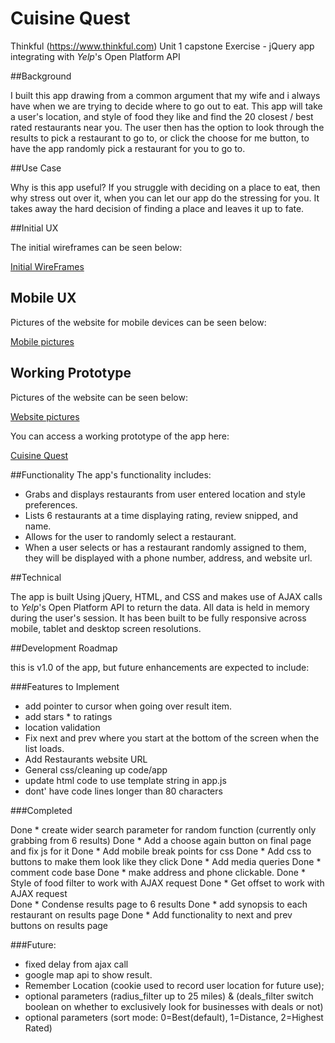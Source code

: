# Cuisine Quest

Thinkful (https://www.thinkful.com) Unit 1 capstone Exercise - jQuery app integrating with *Yelp*'s Open Platform API

##Background

I built this app drawing from a common argument that my wife and i always have when we are trying to decide where to go out to eat. This app will take a user's location, and style of food they like and find the 20 closest / best rated restaurants near you. The user then has the option to look through the results to pick a restaurant to go to, or click the choose for me button, to have the app randomly pick a restaurant for you to go to.

##Use Case

Why is this app useful? If you struggle with deciding on a place to eat, then why stress out over it, when you can let our app do the stressing for you. It takes away the hard decision of finding a place and leaves it up to fate.

##Initial UX

The initial wireframes can be seen below:

[Initial WireFrames](https://github.com/TheGuth/We-Choose-Where-to-Eat/tree/master/images/Wireframes)

<!-- ![Screenshot](https://github.com/TheGuth/We-Choose-Where-to-Eat/blob/master/images/home-page-wirefram.png?raw=true) -->

## Mobile UX

Pictures of the website for mobile devices can be seen below:

[Mobile pictures](https://github.com/TheGuth/We-Choose-Where-to-Eat/tree/master/images/Mobile_pictures)

## Working Prototype

Pictures of the website can be seen below:

[Website pictures](https://github.com/TheGuth/We-Choose-Where-to-Eat/tree/master/images/Website_pictures)

You can access a working prototype of the app here:

[Cuisine Quest](https://theguth.github.io/We-Choose-Where-to-Eat/)

##Functionality
The app's functionality includes:

* Grabs and displays restaurants from user entered location and style preferences.
* Lists 6 restaurants at a time displaying rating, review snipped, and name.
* Allows for the user to randomly select a restaurant.
* When a user selects or has a restaurant randomly assigned to them, they will be displayed with a phone number, address, and website url.

##Technical

The app is built Using jQuery, HTML, and CSS and makes use of AJAX calls to *Yelp*'s Open Platform API to return the data. All data is held in memory during the user's session. It has been built to be fully responsive across mobile, tablet and desktop screen resolutions.

##Development Roadmap

this is v1.0 of the app, but future enhancements are expected to include:

###Features to Implement

* add pointer to cursor when going over result item.
* add stars * to ratings
* location validation
* Fix next and prev where you start at the bottom of the screen when the list loads.
* Add Restaurants website URL
* General css/cleaning up code/app
* update html code to use template string in app.js
* dont' have code lines longer than 80 characters


###Completed

Done * create wider search parameter for random function (currently only grabbing from 6 results)
Done * Add a choose again button on final page and fix js for it
Done * Add mobile break points for css
Done * Add css to buttons to make them look like they click
Done * Add media queries
Done * comment code base
Done * make address and phone clickable.
Done * Style of food filter to work with AJAX request
Done * Get offset to work with AJAX request       
Done * Condense results page to 6 results
Done * add synopsis to each restaurant on results page
Done * Add functionality to next and prev buttons on results page


###Future:

* fixed delay from ajax call
* google map api to show result.
* Remember Location (cookie used to record user location for future use);
* optional parameters (radius_filter up to 25 miles) & (deals_filter switch boolean on whether to exclusively look for businesses with deals or not)
* optional parameters (sort mode: 0=Best(default), 1=Distance, 2=Highest Rated)










